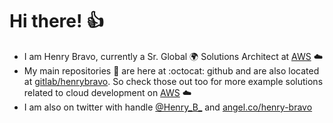 # Hi there! :thumbsup:

- I am Henry Bravo, currently a Sr. Global :earth_africa: Solutions Architect at [AWS](https://aws.amazon.com/) :cloud:
- My main repositories :rocket: are here at :octocat: github and are also located at [gitlab/henrybravo](https://gitlab.com/henrybravo). So check those out too for more example solutions related to cloud development on [AWS](https://aws.amazon.com/) :cloud:
- I am also on twitter with handle [@Henry_B_](https://twitter.com/Henry_B_) and [angel.co/henry-bravo](https://angel.co/u/henry-bravo)
